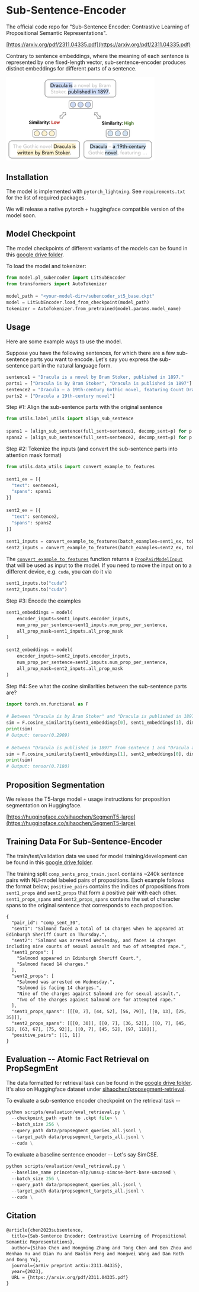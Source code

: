 # Sub-Sentence-Encoder
The official code repo for "Sub-Sentence Encoder: Contrastive Learning of Propositional Semantic Representations".

[https://arxiv.org/pdf/2311.04335.pdf](https://arxiv.org/pdf/2311.04335.pdf)

Contrary to sentence embeddings, where the meaning of each sentence is represented by one fixed-length vector, sub-sentence-encoder produces distinct embeddings for different parts of a sentence.  

<img src="https://github.com/schen149/sub-sentence-encoder/blob/main/figure/teaser.png" alt="" data-canonical-src="https://github.com/schen149/sub-sentence-encoder/blob/main/figure/teaser.png" width="400" />

## Installation
The model is implemented with `pytorch_lightning`. See `requirements.txt` for the list of required packages.

We will release a native pytorch + huggingface compatible version of the model soon. 

## Model Checkpoint
The model checkpoints of different variants of the models can be found in this [google drive folder](https://drive.google.com/drive/folders/179Ga1WElV3yjxIA5MRk9lxRo5b9ImDqN?usp=sharing).

To load the model and tokenizer:
```python
from model.pl_subencoder import LitSubEncoder
from transformers import AutoTokenizer

model_path = "<your-model-dir>/subencoder_st5_base.ckpt"
model = LitSubEncoder.load_from_checkpoint(model_path)
tokenizer = AutoTokenizer.from_pretrained(model.params.model_name)
```

## Usage
Here are some example ways to use the model.

Suppose you have the following sentences, for which there are a few sub-sentence parts you want to encode. Let's say you express the sub-sentence part in the natural language form. 
```python
sentence1 = "Dracula is a novel by Bram Stoker, published in 1897."
parts1 = ["Dracula is by Bram Stoker", "Dracula is published in 1897"]
sentence2 = "Dracula – a 19th-century Gothic novel, featuring Count Dracula as the protagonist."
parts2 = ["Dracula a 19th-century novel"]
```

Step #1: Align the sub-sentence parts with the original sentence  
```python
from utils.label_utils import align_sub_sentence

spans1 = [align_sub_sentence(full_sent=sentence1, decomp_sent=p) for p in parts1]
spans2 = [align_sub_sentence(full_sent=sentence2, decomp_sent=p) for p in parts2]
```

Step #2: Tokenize the inputs (and convert the sub-sentence parts into attention mask format)
```python
from utils.data_utils import convert_example_to_features

sent1_ex = [{
  "text": sentence1,
  "spans": spans1
}]

sent2_ex = [{
  "text": sentence2,
  "spans": spans2
}]

sent1_inputs = convert_example_to_features(batch_examples=sent1_ex, tokenizer=tokenizer, max_seq_len=128, sent1_key="text", sent1_props_key="spans")
sent2_inputs = convert_example_to_features(batch_examples=sent2_ex, tokenizer=tokenizer, max_seq_len=128, sent1_key="text", sent1_props_key="spans")
```

The [`convert_example_to_features`](https://github.com/schen149/sub-sentence-encoder/blob/490d3d0a7b625e392dcf031d428267a3a7ca5539/utils/data_utils.py#L158) function returns a [`PropPairModelInput`](https://github.com/schen149/sub-sentence-encoder/blob/490d3d0a7b625e392dcf031d428267a3a7ca5539/utils/data_utils.py#L38) that will be used as input to the model. If you need to move the input on to a different device, e.g. `cuda`, you can do it via

```python
sent1_inputs.to("cuda")
sent2_inputs.to("cuda")
```

Step #3: Encode the examples
```python
sent1_embeddings = model(
    encoder_inputs=sent1_inputs.encoder_inputs,
    num_prop_per_sentence=sent1_inputs.num_prop_per_sentence,
    all_prop_mask=sent1_inputs.all_prop_mask
)

sent2_embeddings = model(
    encoder_inputs=sent2_inputs.encoder_inputs,
    num_prop_per_sentence=sent2_inputs.num_prop_per_sentence,
    all_prop_mask=sent2_inputs.all_prop_mask
)
```
Step #4: See what the cosine similarities between the sub-sentence parts are?
```python
import torch.nn.functional as F

# Between "Dracula is by Bram Stoker" and "Dracula is published in 1897" in sentence 1
sim = F.cosine_similarity(sent1_embeddings[0], sent1_embeddings[1], dim = -1)
print(sim)
# Output: tensor(0.2909)

# Between "Dracula is published in 1897" from sentence 1 and "Dracula a 19th-century novel" from sentence 2
sim = F.cosine_similarity(sent1_embeddings[1], sent2_embeddings[0], dim = -1)
print(sim)
# Output: tensor(0.7180)
```

## Proposition Segmentation
We release the T5-large model + usage instructions for proposition segmentation on Huggingface.  

[https://huggingface.co/sihaochen/SegmenT5-large](https://huggingface.co/sihaochen/SegmenT5-large)

## Training Data For Sub-Sentence-Encoder
The train/test/validation data we used for model training/development can be found in this [google drive folder](https://drive.google.com/drive/folders/16jO_WgrQCDPUTHkcodd1qYX7U08DCPkN?usp=sharing).

The training split `comp_sents_prop_train.jsonl` contains ~240k sentence pairs with NLI-model labeled pairs of propositions. Each example follows the format below; `positive_pairs` contains the indices of propositions from `sent1_props` and `sent2_props` that form a positive pair with each other. `sent1_props_spans` and `sent2_props_spans` contains the set of character spans to the original sentence that corresponds to each proposition.  
```
{
  "pair_id": "comp_sent_30",
  "sent1": "Salmond faced a total of 14 charges when he appeared at Edinburgh Sheriff Court on Thursday.",
  "sent2": "Salmond was arrested Wednesday, and faces 14 charges including nine counts of sexual assault and two of attempted rape.",
  "sent1_props": [
    "Salmond appeared in Edinburgh Sheriff Court.",
    "Salmond faced 14 charges."
  ],
  "sent2_props": [
    "Salmond was arrested on Wednesday.",
    "Salmond is facing 14 charges.",
    "Nine of the charges against Salmond are for sexual assault.",
    "Two of the charges against Salmond are for attempted rape."
  ],
  "sent1_props_spans": [[[0, 7], [44, 52], [56, 79]], [[0, 13], [25, 35]]],
  "sent2_props_spans": [[[0, 30]], [[0, 7], [36, 52]], [[0, 7], [45, 52], [63, 67], [75, 92]], [[0, 7], [45, 52], [97, 118]]],
  "positive_pairs": [[1, 1]]
}
```

## Evaluation -- Atomic Fact Retrieval on PropSegmEnt
The data formatted for retrieval task can be found in the [google drive folder](https://drive.google.com/drive/folders/1M_uvVL8gZh19eZ3MPRsmx-2TjDx32XZs?usp=sharing). 
It's also on Huggingface dataset under [sihaochen/propsegment-retrieval](https://huggingface.co/datasets/sihaochen/propsegment-retrieval/tree/main).

To evaluate a sub-sentence encoder checkpoint on the retrieval task --
```python
python scripts/evaluation/eval_retrieval.py \
  --checkpoint_path <path to .ckpt file> \
  --batch_size 256 \
  --query_path data/propsegment_queries_all.jsonl \
  --target_path data/propsegment_targets_all.jsonl \
  --cuda \
```

To evaluate a baseline sentence encoder -- Let's say SimCSE.
```python
python scripts/evaluation/eval_retrieval.py \
  --baseline_name princeton-nlp/unsup-simcse-bert-base-uncased \
  --batch_size 256 \
  --query_path data/propsegment_queries_all.jsonl \
  --target_path data/propsegment_targets_all.jsonl \
  --cuda \
```

## Citation
```
@article{chen2023subsentence,
  title={Sub-Sentence Encoder: Contrastive Learning of Propositional Semantic Representations},
  author={Sihao Chen and Hongming Zhang and Tong Chen and Ben Zhou and Wenhao Yu and Dian Yu and Baolin Peng and Hongwei Wang and Dan Roth and Dong Yu},
  journal={arXiv preprint arXiv:2311.04335},
  year={2023},
  URL = {https://arxiv.org/pdf/2311.04335.pdf}
}
```
